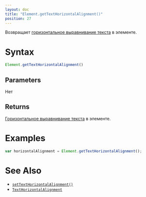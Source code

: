 ```yaml
---
layout: doc
title: "Element.getTextHorizontalAlignment()"
position: 27
---
```


Возвращает [горизонтальное выравнивание текста](../TextHorizontalAlignment/) в элементе.

# Syntax

```js
Element.getTextHorizontalAlignment()
```

## Parameters

Нет

## Returns

[Горизонтальное выравнивание текста](../TextHorizontalAlignment/) в элементе.

# Examples

```js
var horizontalAlignment = Element.getTextHorizontalAlignment();
```

# See Also

* [`setTextHorizontalAlignment()`](../Element.setTextHorizontalAlignment/)
* [`TextHorizontalAlignment`](../TextHorizontalAlignment/)
